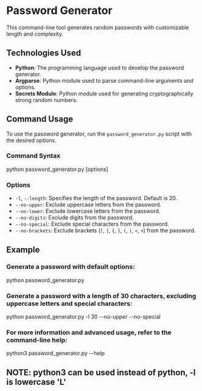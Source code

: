 # Password Generator

This command-line tool generates random passwords with customizable length and complexity.

## Technologies Used

- **Python**: The programming language used to develop the password generator.
- **Argparse**: Python module used to parse command-line arguments and options.
- **Secrets Module**: Python module used for generating cryptographically strong random numbers.

## Command Usage

To use the password generator, run the `password_generator.py` script with the desired options.

### Command Syntax

python password_generator.py [options]

### Options

- `-l`, `--length`: Specifies the length of the password. Default is 20.
- `--no-upper`: Exclude uppercase letters from the password.
- `--no-lower`: Exclude lowercase letters from the password.
- `--no-digits`: Exclude digits from the password.
- `--no-special`: Exclude special characters from the password.
- `--no-brackets`: Exclude brackets (`[`, `]`, `{`, `}`, `(`, `)`, `<`, `>`) from the password.

## Example

### Generate a password with default options:
python password_generator.py

### Generate a password with a length of 30 characters, excluding uppercase letters and special characters:

python password_generator.py -l 30 --no-upper --no-special

### For more information and advanced usage, refer to the command-line help:

python3 password_generator.py --help


## NOTE: python3 can be used instead of python, -l is lowercase 'L'